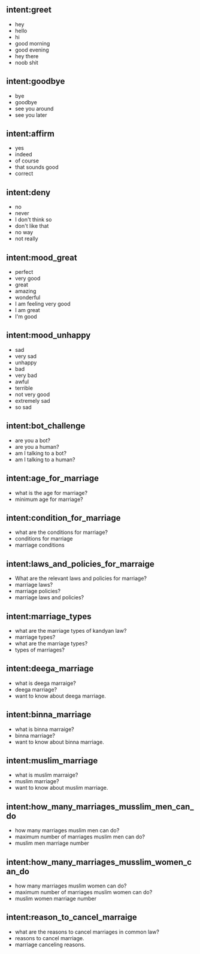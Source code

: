 ## intent:greet
- hey
- hello
- hi
- good morning
- good evening
- hey there
- noob shit

## intent:goodbye
- bye
- goodbye
- see you around
- see you later

## intent:affirm
- yes
- indeed
- of course
- that sounds good
- correct

## intent:deny
- no
- never
- I don't think so
- don't like that
- no way
- not really

## intent:mood_great
- perfect
- very good
- great
- amazing
- wonderful
- I am feeling very good
- I am great
- I'm good

## intent:mood_unhappy
- sad
- very sad
- unhappy
- bad
- very bad
- awful
- terrible
- not very good
- extremely sad
- so sad

## intent:bot_challenge
- are you a bot?
- are you a human?
- am I talking to a bot?
- am I talking to a human?




## intent:age_for_marriage
- what is the age for marriage?
- minimum age for marriage?

## intent:condition_for_marriage
- what are the conditions for marriage?
- conditions for marriage
- marriage conditions

## intent:laws_and_policies_for_marraige
- What are the relevant laws and policies for marriage?
- marriage laws?
- marriage policies?
- marriage laws and policies?

## intent:marriage_types
- what are the  marriage types of kandyan law?
- marriage types?
- what are the marriage types?
- types of marriages?

## intent:deega_marriage
- what is deega marraige?
- deega marriage?
- want to know about deega marriage.

## intent:binna_marriage
- what is binna marraige?
- binna marriage?
- want to know about binna marriage.

## intent:muslim_marriage
- what is muslim marraige?
- muslim marriage?
- want to know about muslim marriage.

## intent:how_many_marriages_musslim_men_can_do
- how many marriages muslim men can do?
- maximum number of marriages muslim men can do?
- muslim men marriage number

## intent:how_many_marriages_musslim_women_can_do
- how many marriages muslim women can do?
- maximum number of marriages muslim women can do?
- muslim women marriage number

## intent:reason_to_cancel_marraige
- what are the reasons to cancel marriages in common  law?
- reasons to cancel marriage.
- marriage canceling reasons.
